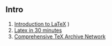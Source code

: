 ## Intro

1. [Introduction to LaTeX](https://www.latex-project.org/about/)
   )
2. [Latex in 30 minutes](https://www.overleaf.com/learn/latex/Learn_LaTeX_in_30_minutes/)
3. [Comprehensive TeX Archive Network](https://www.ctan.org/topic/class)
